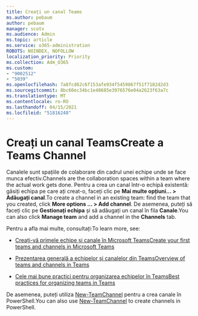 ```yaml
---
title: Creați un canal Teams
ms.author: pebaum
author: pebaum
manager: scotv
ms.audience: Admin
ms.topic: article
ms.service: o365-administration
ROBOTS: NOINDEX, NOFOLLOW
localization_priority: Priority
ms.collection: Adm_O365
ms.custom:
- "9002512"
- "5039"
ms.openlocfilehash: 7a8fcd62c6f153afe934f5459867f51f7182d2d3
ms.sourcegitcommit: 8bc60ec34bc1e40685e3976576e04a2623f63a7c
ms.translationtype: MT
ms.contentlocale: ro-RO
ms.lasthandoff: 04/15/2021
ms.locfileid: "51816248"
---
```

# <a name="create-a-teams-channel"></a><span data-ttu-id="9418e-102">Creați un canal Teams</span><span class="sxs-lookup"><span data-stu-id="9418e-102">Create a Teams Channel</span></span>

<span data-ttu-id="9418e-103">Canalele sunt spațiile de colaborare din cadrul unei echipe unde se face munca efectiv.</span><span class="sxs-lookup"><span data-stu-id="9418e-103">Channels are the collaboration spaces within a team where the actual work gets done.</span></span> <span data-ttu-id="9418e-104">Pentru a crea un canal într-o echipă existentă: găsiți echipa pe care ați creat-o, faceți clic pe **Mai multe opțiuni... > Adăugați canal**.</span><span class="sxs-lookup"><span data-stu-id="9418e-104">To create a channel in an existing team: find the team that you created, click **More options ... > Add channel**.</span></span> <span data-ttu-id="9418e-105">De asemenea, puteți să faceți clic pe **Gestionați echipa** și să adăugați un canal în fila **Canale**.</span><span class="sxs-lookup"><span data-stu-id="9418e-105">You can also click **Manage team** and add a channel in the **Channels** tab.</span></span>

<span data-ttu-id="9418e-106">Pentru a afla mai multe, consultați:</span><span class="sxs-lookup"><span data-stu-id="9418e-106">To learn more, see:</span></span>

- [<span data-ttu-id="9418e-107">Creați-vă primele echipe și canale în Microsoft Teams</span><span class="sxs-lookup"><span data-stu-id="9418e-107">Create your first teams and channels in Microsoft Teams</span></span>](https://docs.microsoft.com/MicrosoftTeams/get-started-with-teams-create-your-first-teams-and-channels)

- [<span data-ttu-id="9418e-108">Prezentarea generală a echipelor și canalelor din Teams</span><span class="sxs-lookup"><span data-stu-id="9418e-108">Overview of teams and channels in Teams</span></span>](https://docs.microsoft.com/microsoftteams/teams-channels-overview)

- [<span data-ttu-id="9418e-109">Cele mai bune practici pentru organizarea echipelor în Teams</span><span class="sxs-lookup"><span data-stu-id="9418e-109">Best practices for organizing teams in Teams</span></span>](https://docs.microsoft.com/MicrosoftTeams/best-practices-organizing)

<span data-ttu-id="9418e-110">De asemenea, puteți utiliza [New-TeamChannel](https://docs.microsoft.com/powershell/module/teams/new-teamchannel?view=teams-ps) pentru a crea canale în PowerShell.</span><span class="sxs-lookup"><span data-stu-id="9418e-110">You can also use [New-TeamChannel](https://docs.microsoft.com/powershell/module/teams/new-teamchannel?view=teams-ps) to create channels in PowerShell.</span></span> 
